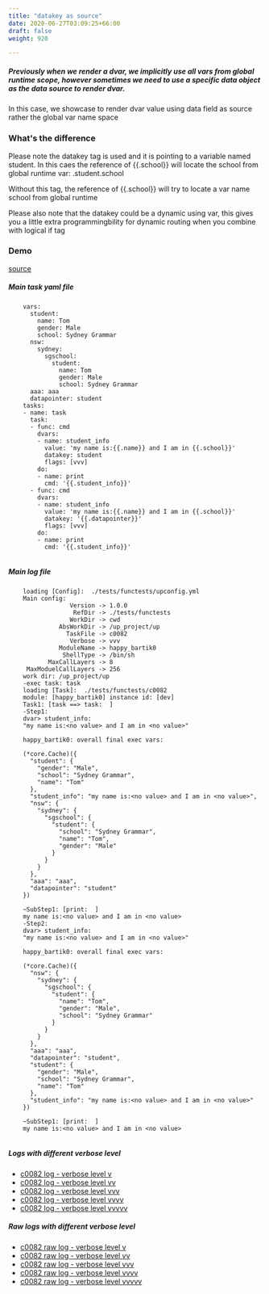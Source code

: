 ```yaml
---
title: "datakey as source"
date: 2020-06-27T03:09:25+66:00
draft: false
weight: 920

---
```


##### Previously when we render a dvar, we implicitly use all vars from global runtime scope, however sometimes we need to use a specific data object as the data source to render dvar.

In this case, we showcase to render dvar value using data field as source rather the global var name space


### What's the difference


Please note the datakey tag is used and it is pointing to a variable named student. In this caes the reference of {{.school}} will locate the school from global runtime var: .student.school

Without this tag, the reference of {{.school}} will try to locate a var name school from global runtime

Please also note that the datakey could be a dynamic using var, this gives you a little extra programmingbility for dynamic routing when you combine with logical if tag











### Demo








[source](https://github.com/upcmd/up/blob/master/tests/functests/c0082.yml)

##### Main task yaml file
```
    vars:
      student:
        name: Tom
        gender: Male
        school: Sydney Grammar
      nsw:
        sydney:
          sgschool:
            student:
              name: Tom
              gender: Male
              school: Sydney Grammar
      aaa: aaa
      datapointer: student
    tasks:
    - name: task
      task:
      - func: cmd
        dvars:
        - name: student_info
          value: 'my name is:{{.name}} and I am in {{.school}}'
          datakey: student
          flags: [vvv]
        do:
        - name: print
          cmd: '{{.student_info}}'
      - func: cmd
        dvars:
        - name: student_info
          value: 'my name is:{{.name}} and I am in {{.school}}'
          datakey: '{{.datapointer}}'
          flags: [vvv]
        do:
        - name: print
          cmd: '{{.student_info}}'
    
```
##### Main log file
```
    loading [Config]:  ./tests/functests/upconfig.yml
    Main config:
                 Version -> 1.0.0
                  RefDir -> ./tests/functests
                 WorkDir -> cwd
              AbsWorkDir -> /up_project/up
                TaskFile -> c0082
                 Verbose -> vvv
              ModuleName -> happy_bartik0
               ShellType -> /bin/sh
           MaxCallLayers -> 8
     MaxModuelCallLayers -> 256
    work dir: /up_project/up
    -exec task: task
    loading [Task]:  ./tests/functests/c0082
    module: [happy_bartik0] instance id: [dev]
    Task1: [task ==> task:  ]
    -Step1:
    dvar> student_info:
    "my name is:<no value> and I am in <no value>"
    
    happy_bartik0: overall final exec vars:
    
    (*core.Cache)({
      "student": {
        "gender": "Male",
        "school": "Sydney Grammar",
        "name": "Tom"
      },
      "student_info": "my name is:<no value> and I am in <no value>",
      "nsw": {
        "sydney": {
          "sgschool": {
            "student": {
              "school": "Sydney Grammar",
              "name": "Tom",
              "gender": "Male"
            }
          }
        }
      },
      "aaa": "aaa",
      "datapointer": "student"
    })
    
    ~SubStep1: [print:  ]
    my name is:<no value> and I am in <no value>
    -Step2:
    dvar> student_info:
    "my name is:<no value> and I am in <no value>"
    
    happy_bartik0: overall final exec vars:
    
    (*core.Cache)({
      "nsw": {
        "sydney": {
          "sgschool": {
            "student": {
              "name": "Tom",
              "gender": "Male",
              "school": "Sydney Grammar"
            }
          }
        }
      },
      "aaa": "aaa",
      "datapointer": "student",
      "student": {
        "gender": "Male",
        "school": "Sydney Grammar",
        "name": "Tom"
      },
      "student_info": "my name is:<no value> and I am in <no value>"
    })
    
    ~SubStep1: [print:  ]
    my name is:<no value> and I am in <no value>
    
```


##### Logs with different verbose level
* [c0082 log - verbose level v](../../logs/c0082_v)
* [c0082 log - verbose level vv](../../logs/c0082_vv)
* [c0082 log - verbose level vvv](../../logs/c0082_vvvv)
* [c0082 log - verbose level vvvv](../../logs/c0082_vvvv)
* [c0082 log - verbose level vvvvv](../../logs/c0082_vvvvv)

##### Raw logs with different verbose level
* [c0082 raw log - verbose level v](../../reflogs/c0082_v.log)
* [c0082 raw log - verbose level vv](../../reflogs/c0082_vv.log)
* [c0082 raw log - verbose level vvv](../../reflogs/c0082_vvv.log)
* [c0082 raw log - verbose level vvvv](../../reflogs/c0082_vvvv.log)
* [c0082 raw log - verbose level vvvvv](../../reflogs/c0082_vvvvv.log)







